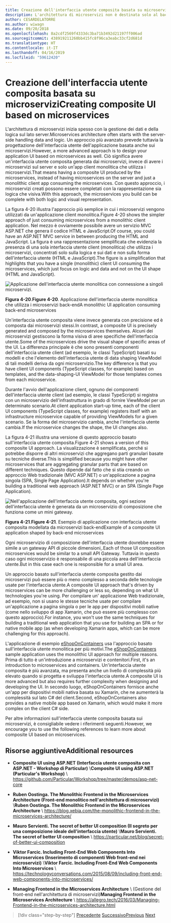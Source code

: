 ```yaml
---
title: Creazione dell'interfaccia utente composita basata su microservizi
description: L'architettura di microservizi non è destinata solo al back-end. Di seguito se ne analizza brevemente l'uso nei contesti front-end.
author: CESARDELATORRE
ms.author: wiwagn
ms.date: 09/20/2018
ms.openlocfilehash: 8a2cdf2569f4333dc3ba71b3492d21197ff006ad
ms.sourcegitcommit: 438919211260bb415fc8f96ca3eabc33cf2d681d
ms.translationtype: HT
ms.contentlocale: it-IT
ms.lasthandoff: 04/16/2019
ms.locfileid: "59612420"
---
```

# <a name="creating-composite-ui-based-on-microservices"></a><span data-ttu-id="f35f8-104">Creazione dell'interfaccia utente composita basata su microservizi</span><span class="sxs-lookup"><span data-stu-id="f35f8-104">Creating composite UI based on microservices</span></span>

<span data-ttu-id="f35f8-105">L'architettura di microservizi inizia spesso con la gestione dei dati e della logica sul lato server.</span><span class="sxs-lookup"><span data-stu-id="f35f8-105">Microservices architecture often starts with the server-side handling data and logic.</span></span> <span data-ttu-id="f35f8-106">Un approccio più avanzato prevede tuttavia la progettazione dell'interfaccia utente dell'applicazione basata anche sui microservizi.</span><span class="sxs-lookup"><span data-stu-id="f35f8-106">However, a more advanced approach is to design your application UI based on microservices as well.</span></span> <span data-ttu-id="f35f8-107">Ciò significa avere un'interfaccia utente composita generata dai microservizi, invece di avere i microservizi sul server e solo un'app client monolitica che utilizza i microservizi.</span><span class="sxs-lookup"><span data-stu-id="f35f8-107">That means having a composite UI produced by the microservices, instead of having microservices on the server and just a monolithic client app consuming the microservices.</span></span> <span data-ttu-id="f35f8-108">Con questo approccio, i microservizi creati possono essere completati con la rappresentazione sia logica che visiva.</span><span class="sxs-lookup"><span data-stu-id="f35f8-108">With this approach, the microservices you build can be complete with both logic and visual representation.</span></span>

<span data-ttu-id="f35f8-109">La figura 4-20 illustra l'approccio più semplice in cui i microservizi vengono utilizzati da un'applicazione client monolitica.</span><span class="sxs-lookup"><span data-stu-id="f35f8-109">Figure 4-20 shows the simpler approach of just consuming microservices from a monolithic client application.</span></span> <span data-ttu-id="f35f8-110">Nel mezzo è ovviamente possibile avere un servizio MVC ASP.NET che genera il codice HTML e JavaScript.</span><span class="sxs-lookup"><span data-stu-id="f35f8-110">Of course, you could have an ASP.NET MVC service in between producing the HTML and JavaScript.</span></span> <span data-ttu-id="f35f8-111">La figura è una rappresentazione semplificata che evidenzia la presenza di una sola interfaccia utente client (monolitica) che utilizza i microservizi, concentrati solo sulla logica e sui dati e non sulla forma dell'interfaccia utente (HTML e JavaScript).</span><span class="sxs-lookup"><span data-stu-id="f35f8-111">The figure is a simplification that highlights that you have a single (monolithic) client UI consuming the microservices, which just focus on logic and data and not on the UI shape (HTML and JavaScript).</span></span>

![Applicazione dell'interfaccia utente monolitica con connessione a singoli microservizi.](./media/image20.png)

<span data-ttu-id="f35f8-113">**Figura 4-20**.</span><span class="sxs-lookup"><span data-stu-id="f35f8-113">**Figure 4-20**.</span></span> <span data-ttu-id="f35f8-114">Applicazione dell'interfaccia utente monolitica che utilizza i microservizi back-end</span><span class="sxs-lookup"><span data-stu-id="f35f8-114">A monolithic UI application consuming back-end microservices</span></span>

<span data-ttu-id="f35f8-115">Un'interfaccia utente composita viene invece generata con precisione ed è composta dai microservizi stessi.</span><span class="sxs-lookup"><span data-stu-id="f35f8-115">In contrast, a composite UI is precisely generated and composed by the microservices themselves.</span></span> <span data-ttu-id="f35f8-116">Alcuni dei microservizi gestiscono la forma visiva di aree specifiche dell'interfaccia utente.</span><span class="sxs-lookup"><span data-stu-id="f35f8-116">Some of the microservices drive the visual shape of specific areas of the UI.</span></span> <span data-ttu-id="f35f8-117">La differenza principale è che sono presenti componenti dell'interfaccia utente client (ad esempio, le classi TypeScript) basati su modelli e che l'elemento dell'interfaccia utente di data shaping ViewModel di tali modelli deriva da ogni microservizio.</span><span class="sxs-lookup"><span data-stu-id="f35f8-117">The key difference is that you have client UI components (TypeScript classes, for example) based on templates, and the data-shaping-UI ViewModel for those templates comes from each microservice.</span></span>

<span data-ttu-id="f35f8-118">Durante l'avvio dell'applicazione client, ognuno dei componenti dell'interfaccia utente client (ad esempio, le classi TypeScript) si registra con un microservizio dell'infrastruttura in grado di fornire ViewModel per un determinato scenario.</span><span class="sxs-lookup"><span data-stu-id="f35f8-118">At client application start-up time, each of the client UI components (TypeScript classes, for example) registers itself with an infrastructure microservice capable of providing ViewModels for a given scenario.</span></span> <span data-ttu-id="f35f8-119">Se la forma del microservizio cambia, anche l'interfaccia utente cambia.</span><span class="sxs-lookup"><span data-stu-id="f35f8-119">If the microservice changes the shape, the UI changes also.</span></span>

<span data-ttu-id="f35f8-120">La figura 4-21 illustra una versione di questo approccio basato sull'interfaccia utente composita.</span><span class="sxs-lookup"><span data-stu-id="f35f8-120">Figure 4-21 shows a version of this composite UI approach.</span></span> <span data-ttu-id="f35f8-121">La visualizzazione è semplificata, perché si potrebbe disporre di altri microservizi che aggregano parti granulari basate su tecniche diverse.</span><span class="sxs-lookup"><span data-stu-id="f35f8-121">This is simplified because you might have other microservices that are aggregating granular parts that are based on different techniques.</span></span> <span data-ttu-id="f35f8-122">Questo dipende dal fatto che si stia creando un approccio Web tradizionale (MVC ASP.NET) o un'applicazione a pagina singola (SPA, Single Page Application).</span><span class="sxs-lookup"><span data-stu-id="f35f8-122">It depends on whether you're building a traditional web approach (ASP.NET MVC) or an SPA (Single Page Application).</span></span>

![Nell'applicazione dell'interfaccia utente composita, ogni sezione dell'interfaccia utente è generata da un microservizio di composizione che funziona come un mini gateway.](./media/image21.png)

<span data-ttu-id="f35f8-124">**Figura 4-21**.</span><span class="sxs-lookup"><span data-stu-id="f35f8-124">**Figure 4-21**.</span></span> <span data-ttu-id="f35f8-125">Esempio di applicazione con interfaccia utente composita modellata da microservizi back-end</span><span class="sxs-lookup"><span data-stu-id="f35f8-125">Example of a composite UI application shaped by back-end microservices</span></span>

<span data-ttu-id="f35f8-126">Ogni microservizio di composizione dell'interfaccia utente dovrebbe essere simile a un gateway API di piccole dimensioni,.</span><span class="sxs-lookup"><span data-stu-id="f35f8-126">Each of those UI composition microservices would be similar to a small API Gateway.</span></span> <span data-ttu-id="f35f8-127">Tuttavia in questo caso ogni microservizio è responsabile di una piccola area dell'interfaccia utente.</span><span class="sxs-lookup"><span data-stu-id="f35f8-127">But in this case each one is responsible for a small UI area.</span></span>

<span data-ttu-id="f35f8-128">Un approccio basato sull'interfaccia utente composita gestito dai microservizi può essere più o meno complesso a seconda delle tecnologie usate per l'interfaccia utente.</span><span class="sxs-lookup"><span data-stu-id="f35f8-128">A composite UI approach that's driven by microservices can be more challenging or less so, depending on what UI technologies you're using.</span></span> <span data-ttu-id="f35f8-129">Per compilare un' applicazione Web tradizionale, ad esempio, non si usano le stesse tecniche usate per compilare un'applicazione a pagina singola o per le app per dispositivi mobili native (come nello sviluppo di app Xamarin, che può essere più complesso con questo approccio).</span><span class="sxs-lookup"><span data-stu-id="f35f8-129">For instance, you won't use the same techniques for building a traditional web application that you use for building an SPA or for native mobile app (as when developing Xamarin apps, which can be more challenging for this approach).</span></span>

<span data-ttu-id="f35f8-130">L'applicazione di esempio [eShopOnContainers](https://aka.ms/MicroservicesArchitecture) usa l'approccio basato sull'interfaccia utente monolitica per più motivi.</span><span class="sxs-lookup"><span data-stu-id="f35f8-130">The [eShopOnContainers](https://aka.ms/MicroservicesArchitecture) sample application uses the monolithic UI approach for multiple reasons.</span></span> <span data-ttu-id="f35f8-131">Prima di tutto è un'introduzione a microservizi e contenitori.</span><span class="sxs-lookup"><span data-stu-id="f35f8-131">First, it's an introduction to microservices and containers.</span></span> <span data-ttu-id="f35f8-132">Un'interfaccia utente composita è più avanzata, ma presenta anche un livello di complessità più elevato quando si progetta e sviluppa l'interfaccia utente.</span><span class="sxs-lookup"><span data-stu-id="f35f8-132">A composite UI is more advanced but also requires further complexity when designing and developing the UI.</span></span> <span data-ttu-id="f35f8-133">In secondo luogo, eShopOnContainers fornisce anche un'app per dispositivi mobili nativa basata su Xamarin, che ne aumenterà la complessità sul lato C\# del client.</span><span class="sxs-lookup"><span data-stu-id="f35f8-133">Second, eShopOnContainers also provides a native mobile app based on Xamarin, which would make it more complex on the client C\# side.</span></span>

<span data-ttu-id="f35f8-134">Per altre informazioni sull'interfaccia utente composita basata sui microservizi, è consigliabile vedere i riferimenti seguenti.</span><span class="sxs-lookup"><span data-stu-id="f35f8-134">However, we encourage you to use the following references to learn more about composite UI based on microservices.</span></span>

## <a name="additional-resources"></a><span data-ttu-id="f35f8-135">Risorse aggiuntive</span><span class="sxs-lookup"><span data-stu-id="f35f8-135">Additional resources</span></span>

- <span data-ttu-id="f35f8-136">**Composite UI using ASP.NET (Interfaccia utente composita con ASP.NET - Workshop di Particular)** \\</span><span class="sxs-lookup"><span data-stu-id="f35f8-136">**Composite UI using ASP.NET (Particular's Workshop)** \\</span></span>
  <https://github.com/Particular/Workshop/tree/master/demos/asp-net-core>

- <span data-ttu-id="f35f8-137">**Ruben Oostinga. The Monolithic Frontend in the Microservices Architecture (Front-end monolitico nell'architettura di microservizi)** \\</span><span class="sxs-lookup"><span data-stu-id="f35f8-137">**Ruben Oostinga. The Monolithic Frontend in the Microservices Architecture** \\</span></span>
  <https://blog.xebia.com/the-monolithic-frontend-in-the-microservices-architecture/>

- <span data-ttu-id="f35f8-138">**Mauro Servienti. The secret of better UI composition (Il segreto per una composizione ideale dell'interfaccia utente)** \\</span><span class="sxs-lookup"><span data-stu-id="f35f8-138">**Mauro Servienti. The secret of better UI composition** \\</span></span>
  <https://particular.net/blog/secret-of-better-ui-composition>

- <span data-ttu-id="f35f8-139">**Viktor Farcic. Including Front-End Web Components Into Microservices (Inserimento di componenti Web front-end nei microservizi)** \\</span><span class="sxs-lookup"><span data-stu-id="f35f8-139">**Viktor Farcic. Including Front-End Web Components Into Microservices** \\</span></span>
  <https://technologyconversations.com/2015/08/09/including-front-end-web-components-into-microservices/>

- <span data-ttu-id="f35f8-140">**Managing Frontend in the Microservices Architecture** \ (Gestione del front-end nell'architettura di microservizi)</span><span class="sxs-lookup"><span data-stu-id="f35f8-140">**Managing Frontend in the Microservices Architecture** \\</span></span>
  <https://allegro.tech/2016/03/Managing-Frontend-in-the-microservices-architecture.html>

>[!div class="step-by-step"]
><span data-ttu-id="f35f8-141">[Precedente](microservices-addressability-service-registry.md)
>[Successivo](resilient-high-availability-microservices.md)</span><span class="sxs-lookup"><span data-stu-id="f35f8-141">[Previous](microservices-addressability-service-registry.md)
[Next](resilient-high-availability-microservices.md)</span></span>
